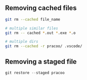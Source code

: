 ## Removing cached files
```bash
git rm --cached file_name

# multiple similar files 
git rm -- cached *.out *.exe *.o

# multiple dirs
git rm --cached -r pracoo/ .vscode/
```

## Removing a staged file
```cpp
git restore --staged pracoo
```
